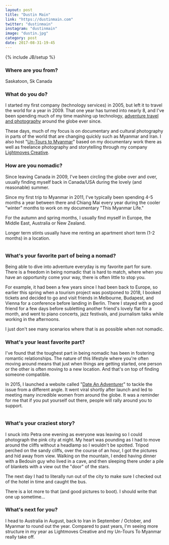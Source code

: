 ```yaml
---
layout: post
title: "Dustin Main"
link: "https://dustinmain.com"
twitter: "dustinmain"
instagram: "dustinmain"
image: "dustin.jpg"
category: post
date: 2017-08-31-19-45
---
```

{% include JB/setup %}

### Where are you from?
Saskatoon, Sk Canada

### What do you do?

I started my first company (technology services) in 2005, but left it to travel the world for a year in 2009.  That one year has turned into nearly 8, and I've been spending much of my time mashing up technology, [adventure travel and photography](http://dustinmain.com/) around the globe ever since.

These days, much of my focus is on documentary and cultural photography in parts of the world that are changing quickly such as Myanmar and Iran.  I also host "[Un-Tours to Myanmar](https://dustinmain.com/tour-to-myanmar)" based on my documentary work there as well as freelance photography and storytelling through my company [Lightmoves Creative](http://lightmovescreative.org/).


### How are you nomadic?

Since leaving Canada in 2009, I've been circling the globe over and over, usually finding myself back in Canada/USA during the lovely (and reasonable) summer.  

Since my first trip to Myanmar in 2011, I've typically been spending 4-5 months a year between there and Chiang Mai every year during the cooler "winter" months to work on my documentary "This Myanmar Life."

For the autumn and spring months, I usually find myself in Europe, the Middle East, Australia or New Zealand.

Longer term stints usually have me renting an apartment short term (1-2 months) in a location.

<img data-src="{{ site.url }}/assets/img/posts/dustin-alt.jpg" class="inner-post-image lazyload" />

### What's your favorite part of being a nomad?

Being able to dive into adventure everyday is my favorite part for sure.  There is a freedom in being nomadic that is hard to match, where when you have an opportunity come your way, there is often little to stop you.

For example, it had been a few years since I had been back to Europe, so earlier this spring when a tourism project was postponed to 2018, I booked tickets and decided to go and visit friends in Melbourne, Budapest, and Vienna for a conference before landing in Berlin.  There I stayed with a good friend for a few days before subletting another friend's lovely flat for a month, and went to piano concerts, jazz festivals, and journalism talks while working in the afternoons.  

I just don't see many scenarios where that is as possible when not nomadic.


### What's your least favorite part?

I've found that the toughest part in being nomadic has been in fostering romantic relationships.  The nature of this lifestyle where you're often moving around means that just when things are getting started, one person or the other is often moving to a new location.  And that's on top of finding someone compatible.

In 2015, I launched a website called "[Date An Adventurer](http://www.dateanadventurer.com/)" to tackle the issue from a different angle.  It went viral shortly after launch and led to meeting many incredible women from around the globe.  It was a reminder for me that if you put yourself out there, people will rally around you to support.

<img data-src="{{ site.url }}/assets/img/posts/dustin-alt3.jpg" class="inner-post-image lazyload" />


### What's your craziest story?

I snuck into Petra one evening as everyone was leaving so I could photograph the pink city at night.  My heart was pounding as I had to move around the cliffs without a headlamp so I wouldn't be spotted.  Tripod perched on the sandy cliffs, over the course of an hour, I got the pictures and hid away from view.  Walking on the mountain, I ended having dinner with a Bedouin guy who lived in a cave, and then sleeping there under a pile of blankets with a view out the "door" of the stars.  

The next day I had to literally run out of the city to make sure I checked out of the hotel in time and caught the bus.

There is a lot more to that (and good pictures to boot).  I should write that one up sometime...



### What's next for you?

I head to Australia in August, back to Iran in September / October, and Myanmar to round out the year.  Compared to past years, I'm seeing more structure in my year as Lightmoves Creative and my Un-Tours To Myanmar really take off.

<img data-src="{{ site.url }}/assets/img/posts/dustin-alt2.jpg" class="inner-post-image lazyload" />
